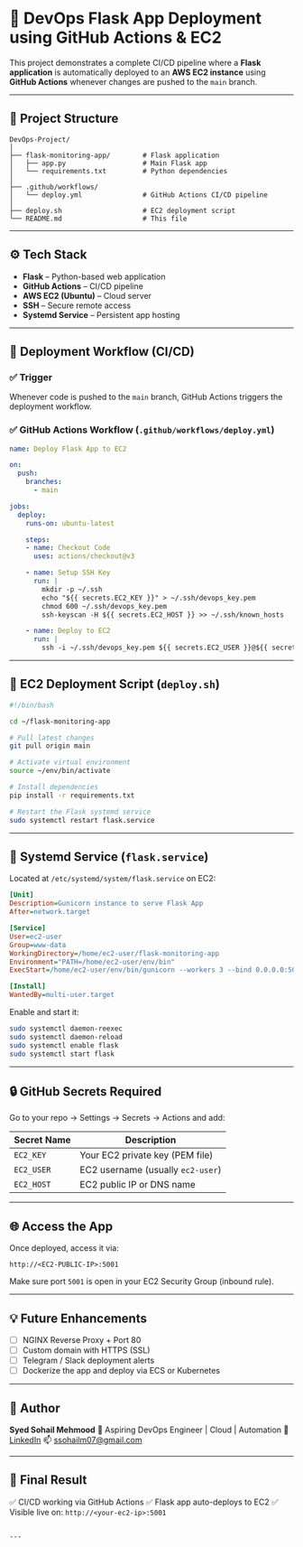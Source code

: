 
# 🚀 DevOps Flask App Deployment using GitHub Actions & EC2

This project demonstrates a complete CI/CD pipeline where a **Flask application** is automatically deployed to an **AWS EC2 instance** using **GitHub Actions** whenever changes are pushed to the `main` branch.

---

## 📁 Project Structure

```
DevOps-Project/
│
├── flask-monitoring-app/        # Flask application
│   ├── app.py                   # Main Flask app
│   └── requirements.txt         # Python dependencies
│
├── .github/workflows/
│   └── deploy.yml               # GitHub Actions CI/CD pipeline
│
├── deploy.sh                    # EC2 deployment script
└── README.md                    # This file
```

---

## ⚙️ Tech Stack

- **Flask** – Python-based web application
- **GitHub Actions** – CI/CD pipeline
- **AWS EC2 (Ubuntu)** – Cloud server
- **SSH** – Secure remote access
- **Systemd Service** – Persistent app hosting

---

## 🚀 Deployment Workflow (CI/CD)

### ✅ Trigger

Whenever code is pushed to the `main` branch, GitHub Actions triggers the deployment workflow.

### ✅ GitHub Actions Workflow (`.github/workflows/deploy.yml`)

```yaml
name: Deploy Flask App to EC2

on:
  push:
    branches:
      - main

jobs:
  deploy:
    runs-on: ubuntu-latest

    steps:
    - name: Checkout Code
      uses: actions/checkout@v3

    - name: Setup SSH Key
      run: |
        mkdir -p ~/.ssh
        echo "${{ secrets.EC2_KEY }}" > ~/.ssh/devops_key.pem
        chmod 600 ~/.ssh/devops_key.pem
        ssh-keyscan -H ${{ secrets.EC2_HOST }} >> ~/.ssh/known_hosts

    - name: Deploy to EC2
      run: |
        ssh -i ~/.ssh/devops_key.pem ${{ secrets.EC2_USER }}@${{ secrets.EC2_HOST }} "bash ~/deploy.sh"
````

---

## 📜 EC2 Deployment Script (`deploy.sh`)

```bash
#!/bin/bash

cd ~/flask-monitoring-app

# Pull latest changes
git pull origin main

# Activate virtual environment
source ~/env/bin/activate

# Install dependencies
pip install -r requirements.txt

# Restart the Flask systemd service
sudo systemctl restart flask.service
```

---

## 🧠 Systemd Service (`flask.service`)

Located at `/etc/systemd/system/flask.service` on EC2:

```ini
[Unit]
Description=Gunicorn instance to serve Flask App
After=network.target

[Service]
User=ec2-user
Group=www-data
WorkingDirectory=/home/ec2-user/flask-monitoring-app
Environment="PATH=/home/ec2-user/env/bin"
ExecStart=/home/ec2-user/env/bin/gunicorn --workers 3 --bind 0.0.0.0:5001 app:app

[Install]
WantedBy=multi-user.target
```

Enable and start it:

```bash
sudo systemctl daemon-reexec
sudo systemctl daemon-reload
sudo systemctl enable flask
sudo systemctl start flask
```

---

## 🔒 GitHub Secrets Required

Go to your repo → Settings → Secrets → Actions and add:

| Secret Name | Description                       |
| ----------- | --------------------------------- |
| `EC2_KEY`   | Your EC2 private key (PEM file)   |
| `EC2_USER`  | EC2 username (usually `ec2-user`) |
| `EC2_HOST`  | EC2 public IP or DNS name         |

---

## 🌐 Access the App

Once deployed, access it via:

```
http://<EC2-PUBLIC-IP>:5001
```

Make sure port `5001` is open in your EC2 Security Group (inbound rule).

---

## 💡 Future Enhancements

* [ ] NGINX Reverse Proxy + Port 80
* [ ] Custom domain with HTTPS (SSL)
* [ ] Telegram / Slack deployment alerts
* [ ] Dockerize the app and deploy via ECS or Kubernetes

---

## 🤝 Author

**Syed Sohail Mehmood**
💼 Aspiring DevOps Engineer | Cloud | Automation
🔗 [LinkedIn](https://linkedin.com/in/sohail52)
📫 [ssohailm07@gmail.com](mailto:ssohailm07@gmail.com)

---

## 🏁 Final Result

✅ CI/CD working via GitHub Actions
✅ Flask app auto-deploys to EC2
✅ Visible live on: `http://<your-ec2-ip>:5001`
```

---

